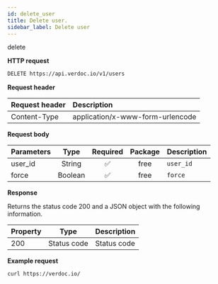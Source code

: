 ```yaml
---
id: delete_user
title: Delete user.
sidebar_label: Delete user
---
```


<span class="badges delete">delete</span>

**HTTP request**

```bash
DELETE https://api.verdoc.io/v1/users
```

**Request header**

| Request header | Description                      |
| :------------- | :------------------------------- |
| Content-Type   | application/x-www-form-urlencode |

**Request body**

| Parameters |  Type   | Required | Package | Description |
| :--------- | :-----: | :------: | :-----: | ----------- |
| user_id    | String  |    ✅    |  free   | `user_id`   |
| force      | Boolean |    ✅    |  free   | `force`     |

**Response**

Returns the status code 200 and a JSON object with the following information.

| Property |    Type     | Description |
| :------- | :---------: | ----------- |
| 200      | Status code | Status code |

**Example request**

```bash
curl https://verdoc.io/
```
